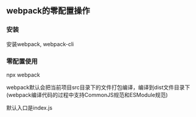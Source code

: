 ##  webpack的零配置操作 

### 安装

安装webpack, webpack-cli



### 零配置使用

npx webpack

webpack默认会把当前项目src目录下的文件打包编译，编译到dist文件目录下(webpack编译代码的过程中支持CommonJS规范和ESModule规范)

默认入口是index.js